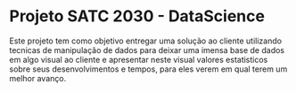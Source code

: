 # Projeto SATC 2030 - DataScience

Este projeto tem como objetivo entregar uma solução ao cliente utilizando tecnicas de manipulação de dados para 
deixar uma imensa base de dados em algo visual ao cliente e apresentar neste visual valores estatisticos sobre
seus desenvolvimentos e tempos, para eles verem em qual terem um melhor avanço.
